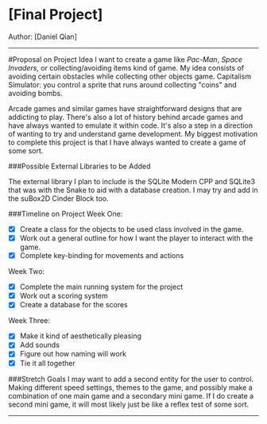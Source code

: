 # [Final Project]

Author: [Daniel Qian]

---

#Proposal on Project Idea
I want to create a game like *Pac-Man*, *Space Invaders*, or collecting/avoiding items kind of game. My idea consists of
avoiding certain obstacles while collecting other objects game.
Capitalism Simulator: you control a sprite that runs around collecting "coins" and avoiding bombs.

Arcade games and similar games have straightforward designs that are addicting to play. There's also a lot of history
behind arcade games and have always wanted to emulate it within code. It's also a step in a direction of wanting to try
and understand game development. My biggest motivation to complete this project is that I have always wanted to create 
a game of some sort.

###Possible External Libraries to be Added

 The external library I plan to include is the SQLite Modern CPP and SQLite3 that was with the Snake to aid with a
 database creation. I may try and add in the suBox2D Cinder Block too.

###Timeline on Project
Week One:
- [X] Create a class for the objects to be used class involved in the game.
- [X] Work out a general outline for how I want the player to interact with the game.
- [X] Complete key-binding for movements and actions

Week Two: 
- [X] Complete the main running system for the project
- [X] Work out a scoring system
- [X] Create a database for the scores

Week Three:
- [X] Make it kind of aesthetically pleasing
- [X] Add sounds
- [X] Figure out how naming will work
- [X] Tie it all together

###Stretch Goals
I may want to add a second entity for the user to control. Making different speed settings, themes to the game, and
possibly make a combination of one main game and a secondary mini game. If I do create a second mini game, it will most
likely just be like a reflex test of some sort.

---